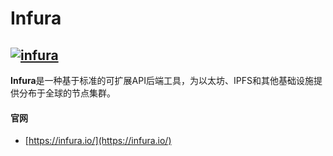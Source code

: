 # Infura

## [![infura](https://ethereum.consensys.net/hs-fs/hubfs/infura.png?width=500&name=infura.png)](http://bit.ly/infura-devportal)

**Infura**是一种基于标准的可扩展API后端工具，为以太坊、IPFS和其他基础设施提供分布于全球的节点集群。

#### 

#### 官网

* [https://infura.io/](https://infura.io/)



